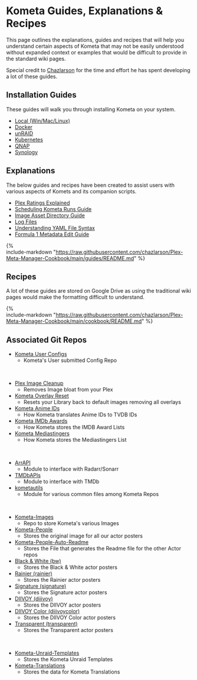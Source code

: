 # Kometa Guides, Explanations & Recipes

This page outlines the explanations, guides and recipes that will help you understand certain aspects of Kometa that may not be easily understood without expanded context or examples that would be difficult to provide in the standard wiki pages.

Special credit to [Chazlarson](https://github.com/chazlarson) for the time and effort he has spent developing a lot of these guides.

## Installation Guides

These guides will walk you through installing Kometa on your system.

- [Local (Win/Mac/Linux)](../install/local.md)
- [Docker](../install/docker.md)
- [unRAID](../install/unraid.md)
- [Kubernetes](../install/kubernetes.md)
- [QNAP](../install/qnap.md)
- [Synology](../install/synology.md)

## Explanations

The below guides and recipes have been created to assist users with various aspects of Komets and its companion scripts.

- [Plex Ratings Explained](ratings.md)
- [Scheduling Kometa Runs Guide](scheduling.md)
- [Image Asset Directory Guide](assets.md)
- [Log Files](../logs.md)
- [Understanding YAML File Syntax](../yaml.md)
- [Formula 1 Metadata Edit Guide](formula.md)

{%    
  include-markdown "https://raw.githubusercontent.com/chazlarson/Plex-Meta-Manager-Cookbook/main/guides/README.md"
%}

## Recipes

A lot of these guides are stored on Google Drive as using the traditional wiki pages would make the formatting difficult to understand.

{%    
  include-markdown "https://raw.githubusercontent.com/chazlarson/Plex-Meta-Manager-Cookbook/main/cookbook/README.md"
%}

## Associated Git Repos

- [Kometa User Configs](https://github.com/kometa-Team/Kometa-Configs)
    - Kometa's User submitted Config Repo

<br>

- [Plex Image Cleanup](https://github.com/kometa-Team/Image-Cleanup)
    - Removes Image bloat from your Plex
- [Kometa Overlay Reset](https://github.com/kometa-TEAM/KOMETA-Overlay-Reset)
    - Resets your Library back to default images removing all overlays
- [Kometa Anime IDs](https://github.com/kometa-Team/Kometa-Anime-IDs)
    - How Kometa translates Anime IDs to TVDB IDs
- [Kometa IMDb Awards](https://github.com/kometa-TEAM/KOMETA-IMDb-Awards)
    - How Kometa stores the IMDB Award Lists
- [Kometa Mediastingers](https://github.com/kometa-TEAM/KOMETA-Mediastingers)
    - How Kometa stores the Mediastingers List

<br>

- [ArrAPI](https://github.com/meisnate12/ArrAPI)
    - Module to interface with Radarr/Sonarr
- [TMDbAPIs](https://github.com/meisnate12/TMDbAPIs)
    - Module to interface with TMDb
- [kometautils](https://github.com/kometa-team/kometautils)
    - Module for various common files among Kometa Repos

<br>

- [Kometa-Images](https://github.com/kometa-Team/Kometa-Images)
    - Repo to store Kometa's various Images
- [Kometa-People](https://github.com/kometa-Team/Kometa-People)
    - Stores the original image for all our actor posters
- [Kometa-People-Auto-Readme](https://github.com/kometa-Team/Kometa-People-Auto-Readme)
    - Stores the File that generates the Readme file for the other Actor repos
- [Black & White (bw)](https://github.com/kometa-Team/Kometa-People-bw)
    - Stores the Black & White actor posters
- [Rainier (rainier)](https://github.com/kometa-Team/Kometa-People-rainier)
    - Stores the Rainier actor posters
- [Signature (signature)](https://github.com/kometa-Team/Kometa-People-signature)
    - Stores the Signature actor posters
- [DIIVOY (diiivoy)](https://github.com/kometa-Team/Kometa-People-diiivoy)
    - Stores the DIIVOY actor posters
- [DIIVOY Color (diiivoycolor)](https://github.com/kometa-Team/Kometa-People-diiivoycolor)
    - Stores the DIIVOY Color actor posters
- [Transparent (transparent)](https://github.com/kometa-Team/Kometa-People-transparent)
    - Stores the Transparent actor posters

<br>

- [Kometa-Unraid-Templates](https://github.com/kometa-Team/Kometa-Unraid-Templates)
    - Stores the Kometa Unraid Templates
- [Kometa-Translations ](https://github.com/kometa-Team/Kometa-Translations)
    - Stores the data for Kometa Translations